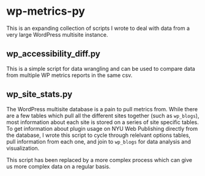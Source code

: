 # wp-metrics-py

This is an expanding collection of scripts I wrote to deal with data from a very large WordPress multisite instance.

## wp_accessibility_diff.py

This is a simple script for data wrangling and can be used to compare data from multiple WP metrics reports in the same csv.

## wp_site_stats.py

The WordPress multisite database is a pain to pull metrics from.  While there are a few tables which pull all the different sites together (such as `wp_blogs`), most information about each site is stored on a series of site specific tables.  To get information about plugin usage on NYU Web Publishing directly from the database, I wrote this script to cycle through relelvant options tables, pull information from each one, and join to `wp_blogs` for data analysis and visualization.

This script has been replaced by a more complex process which can give us more complex data on a regular basis.

